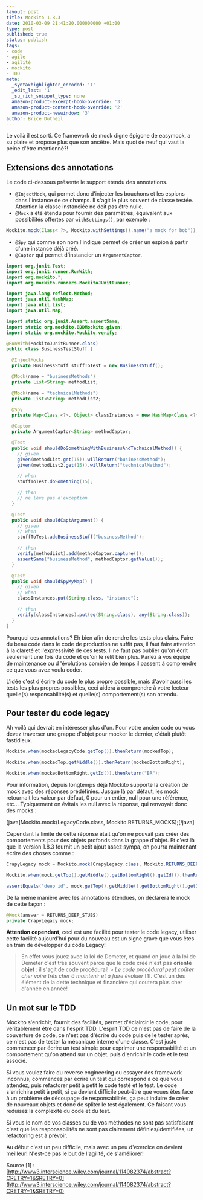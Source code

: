 ```yaml
---
layout: post
title: Mockito 1.8.3
date: 2010-03-09 21:41:20.000000000 +01:00
type: post
published: true
status: publish
tags:
- code
- agile
- agilité
- mockito
- TDD
meta:
  _syntaxhighlighter_encoded: '1'
  _edit_last: '1'
  _su_rich_snippet_type: none
  amazon-product-excerpt-hook-override: '3'
  amazon-product-content-hook-override: '2'
  amazon-product-newwindow: '3'
author: Brice Dutheil
---
```

Le voilà il est sorti. Ce framework de mock digne épigone de easymock, a su plaire et propose plus que son ancêtre. Mais quoi de neuf qui vaut la peine d'être mentionné?!

## Extensions des annotations

Le code ci-dessous présente le support étendu des annotations.

* `@InjectMock`, qui permet donc d'injecter les bouchons et les espions dans l'instance de ce champs. Il s'agit le plus souvent de classe testée. Attention la classe instanciée ne doit pas être nulle.
* `@Mock` a été étendu pour fournir des paramètres, équivalent aux possibilités offertes par `withSettings()`, par exemple :

```java
Mockito.mock(Class< ?>, Mockito.withSettings().name("a mock for bob"));
```
* `@Spy` qui comme son nom l'indique permet de créer un espion à partir d'une instance déjà créé.
* `@Captor` qui permet d'instancier un `ArgumentCaptor`.

```java
import org.junit.Test;
import org.junit.runner.RunWith;
import org.mockito.*;
import org.mockito.runners.MockitoJUnitRunner;

import java.lang.reflect.Method;
import java.util.HashMap;
import java.util.List;
import java.util.Map;

import static org.junit.Assert.assertSame;
import static org.mockito.BDDMockito.given;
import static org.mockito.Mockito.verify;

@RunWith(MockitoJUnitRunner.class)
public class BusinessTestStuff {

  @InjectMocks
  private BusinessStuff stuffToTest = new BusinessStuff();

  @Mock(name = "businessMethods")
  private List<String> methodList;

  @Mock(name = "technicalMethods")
  private List<String> methodList2;

  @Spy
  private Map<Class <?>, Object> classInstances = new HashMap<Class <?>, Object>();

  @Captor
  private ArgumentCaptor<String> methodCaptor;

  @Test
  public void shouldDoSomethingWithBusinessAndTechnicalMethod() {
    // given
    given(methodList.get(15)).willReturn("businessMethod");
    given(methodList2.get(15)).willReturn("technicalMethod");

    // when
    stuffToTest.doSomething(15);

    // then
    // ne lève pas d'exception
  }

  @Test
  public void shouldCaptArgument() {
    // given
    // when
    stuffToTest.addBusinessStuff("businessMethod");

    // then
    verify(methodList).add(methodCaptor.capture());
    assertSame("businessMethod", methodCaptor.getValue());
  }

  @Test
  public void shouldSpyMyMap() {
    // given
    // when
    classInstances.put(String.class, "instance");

    // then
    verify(classInstances).put(eq(String.class), any(String.class));
  }
}
```

Pourquoi ces annotations? Eh bien afin de rendre les tests plus clairs. Faire du beau code dans le code de production ne suffit pas, il faut faire attention à la clareté et l'expressivité de ces tests. Il ne faut pas oublier qu'on écrit seulement une fois du code et qu'on le relit bien plus. Parlez à vos équipe de maintenance ou d 'évolutions combien de temps il passent à comprendre ce que vous avez voulu coder.

L'idée c'est d'écrire du code le plus propre possible, mais d'avoir aussi les tests les plus propres possibles, ceci aidera à comprendre à votre lecteur quelle(s) responsabilité(s) et quelle(s) comportement(s) son attendu.

## Pour tester du code **legacy**

Ah voilà qui devrait en intéresser plus d'un. Pour votre ancien code ou vous devez traverser une grappe d'objet pour mocker le dernier, c'était plutôt fastidieux.

```java
Mockito.when(mockedLegacyCode.getTop()).thenReturn(mockedTop);

Mockito.when(mockedTop.getMiddle()).thenReturn(mockedBottomRight);

Mockito.when(mockedBottomRight.getId()).thenReturn("BR");
```

Pour information, depuis longtemps déjà Mockito supporte la création de mock avec des réponses prédéfinies. Jusque là par défaut, les mock retournait les valeur par défaut, 0 pour un entier, null pour une référence, etc... Typiquement on évitais les null avec la réponse, qui renvoyait donc des mocks :

[java]Mockito.mock(LegacyCode.class, Mockito.RETURNS_MOCKS);[/java]

Cependant la limite de cette réponse était qu'on ne pouvait pas créer des comportements pour des objets profonds dans la grappe d'objet. Et c'est là que la version 1.8.3 fournit un petit ajout assez sympa, on pourra maintenant écrire des choses comme :

```java
CrapyLegacy mock = Mockito.mock(CrapyLegacy.class, Mockito.RETURNS_DEEP_STUBS);

Mockito.when(mock.getTop().getMiddle().getBottomRight().getId()).thenReturn("deep id");

assertEquals("deep id", mock.getTop().getMiddle().getBottomRight().getId());
```

De la même manière avec les annotations étendues, on déclarera le mock de cette façon :

```java
@Mock(answer = RETURNS_DEEP_STUBS)
private CrapyLegacy mock;
```

**Attention cependant**, ceci est une facilité pour tester le code legacy, utiliser cette facilité aujourd'hui pour du nouveau est un signe grave que vous êtes en train de développer du code Legacy!

> En effet vous jouez avec la loi de Demeter, et quand on joue à la loi de Demeter c'est très souvent parce que le code créé n'est pas **orienté objet** : il s'agit de code procédural! > _Le code procédural peut coûter cher voire très cher à maintenir et à faire évoluer_ [1]. C'est un des élément de la dette technique et financière qui coutera plus cher d'année en année!

## Un mot sur le TDD

Mockito s'enrichit, fournit des facilités, permet d'éclaircir le code, pour véritablement être dans l'esprit TDD. L'esprit TDD ce n'est pas de faire de la couverture de code, ce n'est pas d'écrire du code puis de le tester après, ce n'est pas de tester la mécanique interne d'une classe. C'est juste commencer par écrire un test simple pour exprimer une responsabilité et un comportement qu'on attend sur un objet, puis d'enrichir le code et le test associé.

Si vous voulez faire du reverse engineering ou essayer des framework inconnus, commencez par écrire un test qui correspond à ce que vous attendez, puis refactorer petit à petit le code testé et le test. Le code s'enrichira petit à petit, si ça devient difficile peut-être que voues êtes face à un problème de découpage de responsabilités, ça peut induire de créer de nouveaux objets et donc de spliter le test également. Ce faisant vous réduisez la complexité du code et du test.

Si vous le nom de vos classes ou de vos méthodes ne sont pas satisfaisant c'est que les responsabilités ne sont pas clairement définies/identifiées, un refactoring est à prévoir.

Au début c'est un peu difficile, mais avec un peu d'exercice on devient meilleur! N'est-ce pas le but de l'agilité, de s'améliorer!

Source [1] : [http://www3.interscience.wiley.com/journal/114082374/abstract?CRETRY=1&SRETRY=0](http://www3.interscience.wiley.com/journal/114082374/abstract?CRETRY=1&SRETRY=0)
